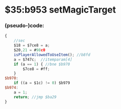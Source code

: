 ﻿
# $35:b953 setMagicTarget



### (pseudo-)code:
```js
{
	//sec
	$18 = $7ce8 = a;
	$20,21 = #98c0
	isPlayerAllowedToUseItem();	//b8fd
	a = $747c;	//itemparam[4]
	if (a == 1) { //bne $b970
		$7ce8 = #ff;
	}
$b970:
	if ((a = $1c) != 0) $b979
$b974:
	a = 1;
	return;	//jmp $ba29
}
```



